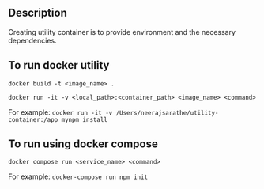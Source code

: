 
## Description
Creating utility container is to provide environment and the necessary dependencies.

## To run docker utility 
```
docker build -t <image_name> .

docker run -it -v <local_path>:<container_path> <image_name> <command>
```

For example: ```docker run -it -v /Users/neerajsarathe/utility-container:/app mynpm install```

## To run using docker compose

``` 
docker compose run <service_name> <command> 
```

For example: ```docker-compose run npm init  ```